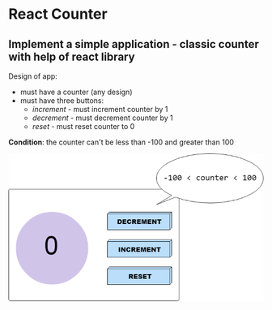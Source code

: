 # React Counter

## Implement a simple application -  classic counter with help of react library

Design of app:

  * must have a counter (any design)
  * must have three buttons:
    * _increment_ - must increment counter by 1
    * _decrement_ - must decrement counter by 1
    * _reset_ - must reset counter to 0

**Condition**: the counter can't be less than -100 and greater than 100

![example](https://github.com/OCEAN-JS/React-Counter/blob/master/React%20Counter.png)
